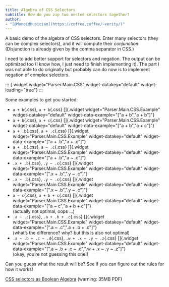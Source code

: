```yaml
---
title: Algebra of CSS Selectors
subtitle: How do you zip two nested selectors together?
author:
- "[@MonoidMusician](https://cofree.coffee/~verity/)"
---
```


A basic demo of the algebra of CSS selectors.
Enter many selectors (they can be complex selectors), and it will compute their *conjunction*.
(Disjunction is already given by the comma separator in CSS.)

I need to add better support for selectors and negation.
The output can be optimized too (I know how, I just need to finish implementing it).
The part I was not able to do originally but probably can do now is to implement negation of complex selectors.

::: {.widget widget="Parser.Main.CSS" widget-datakey="default" widget-loading="true"}
:::

Some examples to get you started:

- `a + b`{.css}, `a + b`{.css} []{.widget widget="Parser.Main.CSS.Example" widget-datakey="default" widget-data-example="[&quot;a + b&quot;,&quot;a + b&quot;]"}
- `a + b`{.css}, `a + c`{.css} []{.widget widget="Parser.Main.CSS.Example" widget-datakey="default" widget-data-example="[&quot;a + b&quot;,&quot;a + c&quot;]"}
- `a + .b`{.css}, `a + .c`{.css} []{.widget widget="Parser.Main.CSS.Example" widget-datakey="default" widget-data-example="[&quot;a + .b&quot;,&quot;a + .c&quot;]"}
- `a + .b`{.css}, `a ~ .c`{.css} []{.widget widget="Parser.Main.CSS.Example" widget-datakey="default" widget-data-example="[&quot;a + .b&quot;,&quot;a ~ .c&quot;]"}
- `.x + .b`{.css}, `.y ~ .c`{.css} []{.widget widget="Parser.Main.CSS.Example" widget-datakey="default" widget-data-example="[&quot;.x + .b&quot;,&quot;.y ~ .c&quot;]"}
- `.x ~ .b`{.css}, `.y ~ .c`{.css} []{.widget widget="Parser.Main.CSS.Example" widget-datakey="default" widget-data-example="[&quot;.x ~ .b&quot;,&quot;.y ~ .c&quot;]"}
- `a ~ c`{.css}, `a + b + c`{.css} []{.widget widget="Parser.Main.CSS.Example" widget-datakey="default" widget-data-example="[&quot;a ~ c&quot;,&quot;a + b + c&quot;]"}
  <br/>
  (actually not optimal, oops …)
- `.a ~ .c`{.css}, `.a + .b + .c`{.css} []{.widget widget="Parser.Main.CSS.Example" widget-datakey="default" widget-data-example="[&quot;.a ~ .c&quot;,&quot;.a + .b + .c&quot;]"}
  <br/>
  (what’s the difference? why? but this is also not optimal)
- `.a ~ .b + .c ~ .d`{.css}, `.w + .x ~ .y ~ .z`{.css} []{.widget widget="Parser.Main.CSS.Example" widget-datakey="default" widget-data-example="[&quot;.a ~ .b + .c ~ .d&quot;,&quot;.w + .x ~ .y ~ .z&quot;]"}
  <br/>
  (okay, you’re not guessing this one!)

Can you guess what the result will be?
See if you can figure out the rules for how it works!


[CSS selectors as Boolean Algebra](https://github.com/MonoidMusician/purescript-free-boolean/blob/slides/scanned/Slides.pdf) (warning: 35MB PDF)
